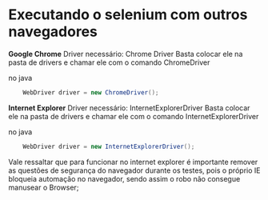 # Executando o selenium com outros navegadores

**Google Chrome**
Driver necessário: Chrome Driver
Basta colocar ele na pasta de drivers e chamar ele com o comando 
ChromeDriver

no java

~~~java
    WebDriver driver = new ChromeDriver();
~~~

**Internet Explorer**
Driver necessário: InternetExplorerDriver
Basta colocar ele na pasta de drivers e chamar ele com o comando 
InternetExplorerDriver

no java

~~~java
    WebDriver driver = new InternetExplorerDriver();
~~~

Vale ressaltar que para funcionar no internet explorer é importante remover as questões de segurança do navegador durante os testes, pois o próprio IE bloqueia automação no navegador, sendo assim o robo não consegue manusear o Browser;

